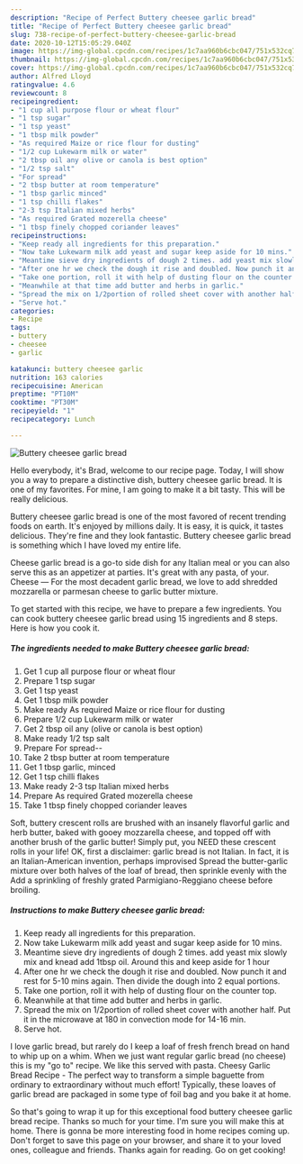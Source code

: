```yaml
---
description: "Recipe of Perfect Buttery cheesee garlic bread"
title: "Recipe of Perfect Buttery cheesee garlic bread"
slug: 738-recipe-of-perfect-buttery-cheesee-garlic-bread
date: 2020-10-12T15:05:29.040Z
image: https://img-global.cpcdn.com/recipes/1c7aa960b6cbc047/751x532cq70/buttery-cheesee-garlic-bread-recipe-main-photo.jpg
thumbnail: https://img-global.cpcdn.com/recipes/1c7aa960b6cbc047/751x532cq70/buttery-cheesee-garlic-bread-recipe-main-photo.jpg
cover: https://img-global.cpcdn.com/recipes/1c7aa960b6cbc047/751x532cq70/buttery-cheesee-garlic-bread-recipe-main-photo.jpg
author: Alfred Lloyd
ratingvalue: 4.6
reviewcount: 8
recipeingredient:
- "1 cup all purpose flour or wheat flour"
- "1 tsp sugar"
- "1 tsp yeast"
- "1 tbsp milk powder"
- "As required Maize or rice flour for dusting"
- "1/2 cup Lukewarm milk or water"
- "2 tbsp oil any olive or canola is best option"
- "1/2 tsp salt"
- "For spread"
- "2 tbsp butter at room temperature"
- "1 tbsp garlic minced"
- "1 tsp chilli flakes"
- "2-3 tsp Italian mixed herbs"
- "As required Grated mozerella cheese"
- "1 tbsp finely chopped coriander leaves"
recipeinstructions:
- "Keep ready all ingredients for this preparation."
- "Now take Lukewarm milk add yeast and sugar keep aside for 10 mins."
- "Meantime sieve dry ingredients of dough 2 times. add yeast mix slowly mix and knead add 1tbsp oil. Around this and keep aside for 1 hour"
- "After one hr we check the dough it rise and doubled. Now punch it and rest for 5-10 mins again. Then divide the dough into 2 equal portions."
- "Take one portion, roll it with help of dusting flour on the counter top."
- "Meanwhile at that time add butter and herbs in garlic."
- "Spread the mix on 1/2portion of rolled sheet cover with another half. Put it in the microwave at 180 in convection mode for 14-16 min."
- "Serve hot."
categories:
- Recipe
tags:
- buttery
- cheesee
- garlic

katakunci: buttery cheesee garlic 
nutrition: 163 calories
recipecuisine: American
preptime: "PT10M"
cooktime: "PT30M"
recipeyield: "1"
recipecategory: Lunch

---
```



![Buttery cheesee garlic bread](https://img-global.cpcdn.com/recipes/1c7aa960b6cbc047/751x532cq70/buttery-cheesee-garlic-bread-recipe-main-photo.jpg)

Hello everybody, it's Brad, welcome to our recipe page. Today, I will show you a way to prepare a distinctive dish, buttery cheesee garlic bread. It is one of my favorites. For mine, I am going to make it a bit tasty. This will be really delicious.

Buttery cheesee garlic bread is one of the most favored of recent trending foods on earth. It's enjoyed by millions daily. It is easy, it is quick, it tastes delicious. They're fine and they look fantastic. Buttery cheesee garlic bread is something which I have loved my entire life.

Cheese garlic bread is a go-to side dish for any Italian meal or you can also serve this as an appetizer at parties. It&#39;s great with any pasta, of your. Cheese — For the most decadent garlic bread, we love to add shredded mozzarella or parmesan cheese to garlic butter mixture.


To get started with this recipe, we have to prepare a few ingredients. You can cook buttery cheesee garlic bread using 15 ingredients and 8 steps. Here is how you cook it.

<!--inarticleads1-->

##### The ingredients needed to make Buttery cheesee garlic bread:

1. Get 1 cup all purpose flour or wheat flour
1. Prepare 1 tsp sugar
1. Get 1 tsp yeast
1. Get 1 tbsp milk powder
1. Make ready As required Maize or rice flour for dusting
1. Prepare 1/2 cup Lukewarm milk or water
1. Get 2 tbsp oil any (olive or canola is best option)
1. Make ready 1/2 tsp salt
1. Prepare For spread--
1. Take 2 tbsp butter at room temperature
1. Get 1 tbsp garlic, minced
1. Get 1 tsp chilli flakes
1. Make ready 2-3 tsp Italian mixed herbs
1. Prepare As required Grated mozerella cheese
1. Take 1 tbsp finely chopped coriander leaves


Soft, buttery crescent rolls are brushed with an insanely flavorful garlic and herb butter, baked with gooey mozzarella cheese, and topped off with another brush of the garlic butter! Simply put, you NEED these crescent rolls in your life! OK, first a disclaimer: garlic bread is not Italian. In fact, it is an Italian-American invention, perhaps improvised Spread the butter-garlic mixture over both halves of the loaf of bread, then sprinkle evenly with the Add a sprinkling of freshly grated Parmigiano-Reggiano cheese before broiling. 

<!--inarticleads2-->

##### Instructions to make Buttery cheesee garlic bread:

1. Keep ready all ingredients for this preparation.
1. Now take Lukewarm milk add yeast and sugar keep aside for 10 mins.
1. Meantime sieve dry ingredients of dough 2 times. add yeast mix slowly mix and knead add 1tbsp oil. Around this and keep aside for 1 hour
1. After one hr we check the dough it rise and doubled. Now punch it and rest for 5-10 mins again. Then divide the dough into 2 equal portions.
1. Take one portion, roll it with help of dusting flour on the counter top.
1. Meanwhile at that time add butter and herbs in garlic.
1. Spread the mix on 1/2portion of rolled sheet cover with another half. Put it in the microwave at 180 in convection mode for 14-16 min.
1. Serve hot.


I love garlic bread, but rarely do I keep a loaf of fresh french bread on hand to whip up on a whim. When we just want regular garlic bread (no cheese) this is my &#34;go to&#34; recipe. We like this served with pasta. Cheesy Garlic Bread Recipe - The perfect way to transform a simple baguette from ordinary to extraordinary without much effort! Typically, these loaves of garlic bread are packaged in some type of foil bag and you bake it at home. 

So that's going to wrap it up for this exceptional food buttery cheesee garlic bread recipe. Thanks so much for your time. I'm sure you will make this at home. There is gonna be more interesting food in home recipes coming up. Don't forget to save this page on your browser, and share it to your loved ones, colleague and friends. Thanks again for reading. Go on get cooking!
